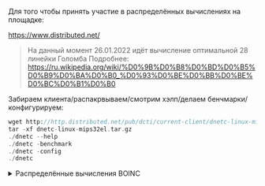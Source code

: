 Для того чтобы принять участие в распределённых вычислениях на площадке:

https://www.distributed.net/

> На данный момент 26.01.2022 идёт вычисление оптимальной 28 линейки Голомба 
>  Подробнее: https://ru.wikipedia.org/wiki/%D0%9B%D0%B8%D0%BD%D0%B5%D0%B9%D0%BA%D0%B0_%D0%93%D0%BE%D0%BB%D0%BE%D0%BC%D0%B1%D0%B0

Забираем клиента/распакрвываем/смотрим хэлп/делаем бенчмарки/конфигурируем:
```php
wget http://http.distributed.net/pub/dcti/current-client/dnetc-linux-mips32el.tar.gz
tar -xf dnetc-linux-mips32el.tar.gz
./dnetc --help
./dnetc -benchmark
./dnetc -config
./dnetc
```

<details>
  <summary>Распределённые вычисления BOINC</summary>
Для того чтобы заставить TV-приставку `SML482HD` принять участие в распределённых вычислениях на платформе `BOINC`
нужно:

Установить следующие пакеты:
```php
#apt-get install boinc-client boinctui
```
пакет `boinctui` это консольный псевдо-графический интерфейс, доступен в Jessie (но впринипе можно и без него)


Регистрируемся в интересном для нас проекте:

Список проектов можно посмотреть тут:
https://boinc.berkeley.edu/projects.php


Зарегистрироватся можно как на сайте проекта, так и через установленый выше `boinc-client`

вот некоторые консольные команды `boinc-client`'a:

`#boinccmd --run_benchmarks` <-- запуск тестов для определения вычислительных мощностей

`#boinccmd --get_messages` <---- вывод сообщений boinc ядра

`#boinccmd --lookup_account URL email password` <--- получение токена (если есть аккаунт в проекте)

`#boinccmd --create_account URL_проекта email password login` <--- регистрация в проекте 

(если регистрация прошла успешно, получаем token вида 04b168............876 для добавления )

`#boinccmd --project_attach URL_проекта token` <-- добавление проекта к списку



### Пример регистрации в отечественном проекте https://gerasim.boinc.ru

Регистриуемся и получаем токен:

`#boinccmd --create_account https://gerasim.boinc.ru ololo@gmail.com my_superpassword my_superlogin`

Добавляем проект в обработку:

`#boinctui --project_attach https://gerasim.boinc.ru 983f234c78b1ff3245` 

Запускаем псевдо-графический интерфейс для отслеживания прогресса вычислений:

`#boinctui`


> сегодня 20.01.2022 на данный момент мною не было найдено ни одного проекта который бы выдавал задания устройствам c `mipsel` архитектурой. =(
в то время как многие проекты выдают задания микрокомпьютерам `Raspberry Pi` с `ARM` архитектурой.
возможно после переговоров с организаторами проектов они добавят такую возможность. но когда это будет и будет ли никто не знает )  
</details>
